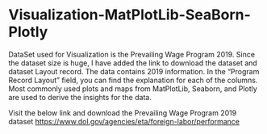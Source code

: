# Visualization-MatPlotLib-SeaBorn-Plotly

DataSet used for Visualization is the Prevailing Wage Program 2019. Since the dataset size is huge, I have added the link to download the dataset and dataset Layout record. The data contains 2019 information. In the “Program Record Layout” field, you can find the explanation for each of the columns.
Most commonly used plots and maps from MatPlotLib, Seaborn, and Plotly are used to derive the insights for the data.

Visit the below link and download the Prevailing Wage Program 2019 dataset
https://www.dol.gov/agencies/eta/foreign-labor/performance
